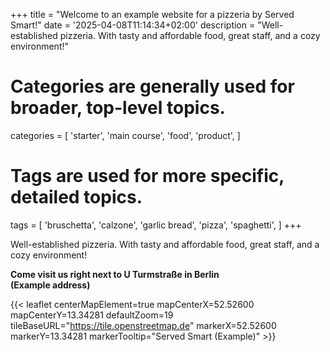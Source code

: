 +++
title = "Welcome to an example website for a pizzeria by Served Smart!"
date = '2025-04-08T11:14:34+02:00'
description = "Well-established pizzeria. With tasty and affordable food, great staff, and a cozy environment!"
# Categories are generally used for broader, top-level topics.
categories = [
 'starter',
 'main course',
 'food',
 'product',
]
# Tags are used for more specific, detailed topics.
tags = [
 'bruschetta',
 'calzone',
 'garlic bread',
 'pizza',
 'spaghetti',
]
+++

Well-established pizzeria. With tasty and affordable food, great staff, and a cozy environment!

<b>Come visit us right next to U Turmstraße in Berlin<br>(Example address)</b>

{{< leaflet centerMapElement=true mapCenterX=52.52600 mapCenterY=13.34281 defaultZoom=19 tileBaseURL="https://tile.openstreetmap.de" markerX=52.52600 markerY=13.34281 markerTooltip="Served Smart (Example)" >}}
